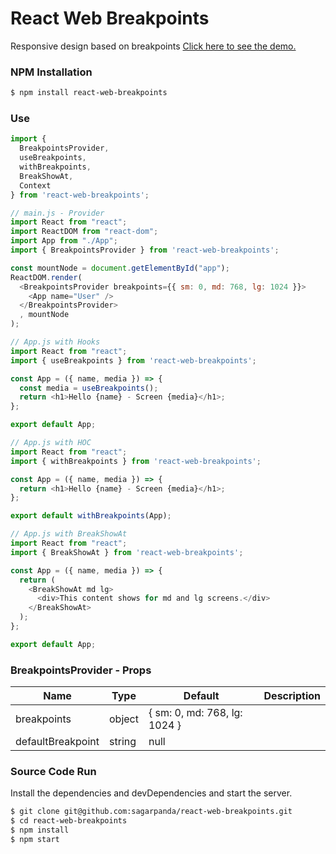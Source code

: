 # React Web Breakpoints
Responsive design based on breakpoints
[Click here to see the demo.](https://sagarpanda.github.io/react-web-breakpoints/)
### NPM Installation
```sh
$ npm install react-web-breakpoints
```
### Use
```javascript
import {
  BreakpointsProvider,
  useBreakpoints,
  withBreakpoints,
  BreakShowAt,
  Context
} from 'react-web-breakpoints';
```
```javascript
// main.js - Provider
import React from "react";
import ReactDOM from "react-dom";
import App from "./App";
import { BreakpointsProvider } from 'react-web-breakpoints';

const mountNode = document.getElementById("app");
ReactDOM.render(
  <BreakpointsProvider breakpoints={{ sm: 0, md: 768, lg: 1024 }}>
    <App name="User" />
  </BreakpointsProvider>
  , mountNode
);
```
```javascript
// App.js with Hooks
import React from "react";
import { useBreakpoints } from 'react-web-breakpoints';

const App = ({ name, media }) => {
  const media = useBreakpoints();
  return <h1>Hello {name} - Screen {media}</h1>;
};

export default App;
```
```javascript
// App.js with HOC
import React from "react";
import { withBreakpoints } from 'react-web-breakpoints';

const App = ({ name, media }) => {
  return <h1>Hello {name} - Screen {media}</h1>;
};

export default withBreakpoints(App);
```
```javascript
// App.js with BreakShowAt
import React from "react";
import { BreakShowAt } from 'react-web-breakpoints';

const App = ({ name, media }) => {
  return (
    <BreakShowAt md lg>
      <div>This content shows for md and lg screens.</div>
    </BreakShowAt>
  );
};

export default App;
```
### BreakpointsProvider - Props
| Name | Type | Default | Description |
| ---- | ---- | ------- | ----------- |
| breakpoints | object | { sm: 0, md: 768, lg: 1024 } | |
| defaultBreakpoint | string | null | |

### Source Code Run

Install the dependencies and devDependencies and start the server.

```sh
$ git clone git@github.com:sagarpanda/react-web-breakpoints.git
$ cd react-web-breakpoints
$ npm install
$ npm start
```
